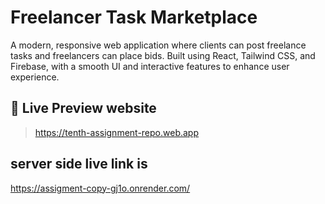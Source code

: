 
# Freelancer Task Marketplace

A modern, responsive web application where clients can post freelance tasks and freelancers can place bids. Built using React, Tailwind CSS, and Firebase, with a smooth UI and interactive features to enhance user experience.

## 🔗 Live Preview website
>https://tenth-assignment-repo.web.app
## server side live link is  
 https://assigment-copy-gj1o.onrender.com/
